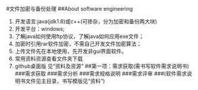 #文件加密与备份处理
##About software engineering
1. 开发语言:java(jdk1.8)或c++(可掺杂，分为加密和备份两大块)
2. 开发平台：windows;
3. 了解java如何使用ftp协议，了解java如何应用exe文件；
4. 加密时引用rar软件加密，不需自己开发文件加密算法；
5. 上传文件先在本地使用，先开发非gui界面软件。
6. 常用资料资源查看文件夹下载
7. github桌面版 见“资料及资源”
##第一项：需求获取(需书写软件需求说明书)
###需求获取
###需求分析
###需求规格说明
###需求评审
###(软件需求说明书文件见主目录，书写模版见“资料”)
